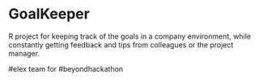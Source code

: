 # GoalKeeper
R project for keeping track of the goals in a company environment, 
while constantly getting feedback and tips from colleagues or the project manager.



#elex team for #beyondhackathon
